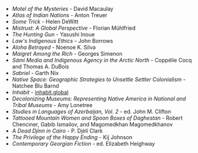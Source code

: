 * _Motel of the Mysteries_ - David Macaulay
* _Atlas of Indian Nations_ - Anton Treuer
* _Some Trick_ - Helen DeWitt
* _Mistrust: A Global Perspective_ - Florian Mühlfried
* _The Hunting Gun_ - Yasushi Inoue
* _Law's Indigenous Ethics_ - John Borrows
* _Aloha Betrayed_ - Noenoe K. Silva
* _Maigret Among the Rich_ - Georges Simenon
* _Sámi Media and Indigenous Agency in the Arctic North_ - Coppélie Cocq and Thomas A. DuBois
* _Sabriel_ - Garth Nix
* _Native Space: Geographic Strategies to Unsettle Settler Colonialism_ - Natchee Blu Barnd
* _Inhabit_ - [inhabit.global](inhabit.global)
* _Decolonizing Museums: Representing Native America in National and Tribal Museums_ - Amy Lonetree
* _Studies in Languages of Azerbaijan, Vol. 2_ - ed. John M. Clifton
* _Tattooed Mountain Women and Spoon Boxes of Daghestan_ - Robert Chenciner, Gabib Ismailov, and Magomedkhan Magomedkhanov
* _A Dead Djinn in Cairo_ - P. Djèlí Clark
* _The Privilege of the Happy Ending_ - Kij Johnson
* _Contemporary Georgian Fiction_ - ed. Elizabeth Heighway
